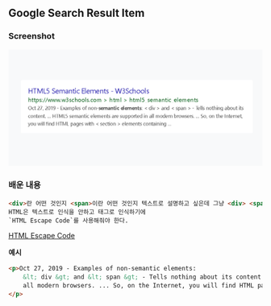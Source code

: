 ## Google Search Result Item

### Screenshot
<img src="./Google-Search-Result-Item.PNG" alt="구글검색결과">

### 배운 내용
```HTML
<div>란 어떤 것인지 <span>이란 어떤 것인지 텍스트로 설명하고 싶은데 그냥 <div> <span>이라고 적으면 
HTML은 텍스트로 인식을 안하고 태그로 인식하기에 
`HTML Escape Code`를 사용해줘야 한다.
```

<a href="https://mateam.net/html-escape-characters/">
    HTML Escape Code
</a>

**예시**
```HTML
<p>Oct 27, 2019 - Examples of non-semantic elements:
    &lt; div &gt; and &lt; span &gt; - Tells nothing about its content. ... HTML5 semantic elements are supported in
    all modern browsers. ... So, on the Internet, you will find HTML pages with &lt; section &gt; elements containing ...
</p>
```

